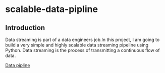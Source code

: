 # scalable-data-pipline

## Introduction
Data streaming is part of a data engineers job.In this project, I am going to build a very simple and highly scalable data streaming pipeline using Python. Data streaming is the process of transmitting a continuous flow of data.

[Data pipline](https://user-images.githubusercontent.com/51442225/179332300-80b9eb84-30c7-475d-96eb-459b7a13ee5b.png)
